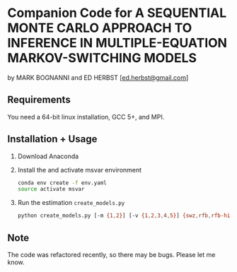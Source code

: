 Companion Code for A SEQUENTIAL MONTE CARLO APPROACH TO INFERENCE IN MULTIPLE-EQUATION MARKOV-SWITCHING MODELS
================================================================
by MARK BOGNANNI and ED HERBST [ed.herbst@gmail.com]


Requirements
------------
You need a 64-bit linux installation, GCC 5+, and MPI.  


Installation + Usage
--------------------
1. Download Anaconda

2. Install the and activate msvar environment 
   ```sh
   conda env create -f env.yaml
   source activate msvar
   ```

3. Run the estimation `create_models.py`
   ```sh
   python create_models.py [-m {1,2}] [-v {1,2,3,4,5}] {swz,rfb,rfb-hier}
   ```

Note
----
The code was refactored recently, so there may be bugs.  Please let me know. 
